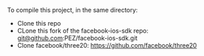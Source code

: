 To compile this project, in the same directory:

* Clone this repo
* CLone this fork of the facebook-ios-sdk repo: git@github.com:PEZ/facebook-ios-sdk.git
* Clone facebook/three20: https://github.com/facebook/three20